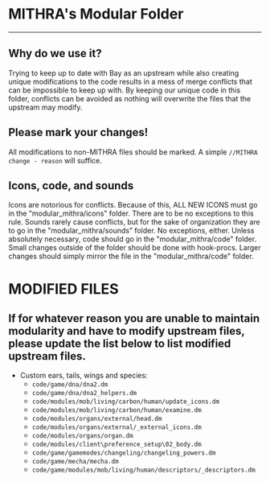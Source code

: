 # MITHRA's Modular Folder
---

## Why do we use it?
Trying to keep up to date with Bay as an upstream while also creating unique modifications to the code results in a mess of merge conflicts that can be impossible to keep up with. By keeping our unique code in this folder, conflicts can be avoided as nothing will overwrite the files that the upstream may modify.

## Please mark your changes!
All modifications to non-MITHRA files should be marked. A simple `//MITHRA change - reason` will suffice.

## Icons, code, and sounds
Icons are notorious for conflicts. Because of this, ALL NEW ICONS must go in the "modular_mithra/icons" folder. There are to be no exceptions to this rule. Sounds rarely cause conflicts, but for the sake of organization they are to go in the "modular_mithra/sounds" folder. No exceptions, either. Unless absolutely necessary, code should go in the "modular_mithra/code" folder. Small changes outside of the folder should be done with hook-procs. Larger changes should simply mirror the file in the "modular_mithra/code" folder.

# MODIFIED FILES
If for whatever reason you are unable to maintain modularity and have to modify upstream files, please update the list below to list modified upstream files.
---
- Custom ears, tails, wings and species:
  - `code/game/dna/dna2.dm`
  - `code/game/dna/dna2_helpers.dm`
  - `code/modules/mob/living/carbon/human/update_icons.dm`
  - `code/modules/mob/living/carbon/human/examine.dm`
  - `code/modules/organs/external/head.dm`
  - `code/modules/organs/external/_external_icons.dm`
  - `code/modules/organs/organ.dm`
  - `code/modules/client\preference_setup\02_body.dm`
  - `code/game/gamemodes/changeling/changeling_powers.dm`
  - `code/game/mecha/mecha.dm`
   - `code/game/modules/mob/living/human/descriptors/_descriptors.dm`